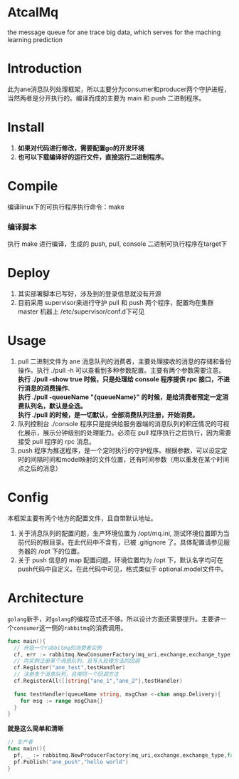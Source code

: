 # AtcalMq
the message queue for ane trace big data, which serves for the maching learning prediction

# Introduction
此为ane消息队列处理框架，所以主要分为consumer和producer两个守护进程，当然两者是分开执行的。编译而成的主要为 main 和 push 二进制程序。

# Install
1. __如果对代码进行修改，需要配置go的开发环境__
2. __也可以下载编译好的运行文件，直接运行二进制程序。__

# Compile
编译linux下的可执行程序执行命令：make  
### 编译脚本
执行 make 进行编译，生成的 push, pull, console 二进制可执行程序在target下

# Deploy
1. 其实部署脚本已写好，涉及到的登录信息就没有开源
2. 目前采用 supervisor来进行守护 pull 和 push 两个程序，配置均在集群 master 机器上 /etc/supervisor/conf.d下可见

# Usage
1. pull 二进制文件为 ane 消息队列的消费者，主要处理接收的消息的存储和备份操作。执行 ./pull -h 可以查看到多种参数配置。主要有两个参数需要注意。   
__执行 ./pull -show true 时候，只是处理给 console 程序提供 rpc 接口，不进行消息的消费操作.__  
__执行 ./pull -queueName "{queueName}" 的时候，是给消费者预定一定消费队列名，默认是全选。__  
__执行 ./pull 的时候，是一切默认，全部消费队列注册，开始消费。__
2. 队列控制台 ./console 程序只是提供给服务器端的消息队列的积压情况的可视化展示，展示分钟级别的处理能力。必须在 pull 程序执行之后执行，因为需要接受 pull 程序的 rpc 消息。
3. push 程序为推送程序，是一个定时执行的守护程序。根据参数，可以设定定时的间隔时间和model映射的文件位置，还有时间参数（用以重发在某个时间点之后的消息）

# Config
本框架主要有两个地方的配置文件，且自带默认地址。
1. 关于消息队列的配置问题，生产环境位置为 /opt/mq.ini, 测试环境位置即为当前代码的根目录。在此代码中不含有，已被 .gitignore 了。具体配置请参见服务器的 /opt 下的位置。
2. 关于 push 信息的 map 配置问题。环境位置均为 /opt 下，默认名字均可在push代码中自定义。在此代码中可见，格式类似于 optional.model文件中。

# Architecture
`golang`新手，对`golang`的编程范式还不够。所以设计方面还需要提升。主要讲一个`consumer`这一侧的`rabbitmq`的消费调用。  

```go
func main(){
  // 开启一个rabbitmq的消费者实例
  cf, err := rabbitmq.NewConsumerFactory(mq_uri,exchange,exchange_type,true)
  // 向实例注册某个消息队列，且写入处理方法的回调
  cf.Register("ane_test",testHandler)
  // 注册多个消息队列，且用同一个回调方法
  cf.RegisterAll([]string{"ane_1","ane_2"},testHandler)
  
  func testHandler(queueName string, msgChan <-chan amqp.Delivery){
    for msg := range msgChan{}
  }
}
```
__就是这么简单和清晰__  
```go
// 生产者
func main(){
  pf, _ := rabbitmq.NewProducerFactory(mq_uri,exchange,exchange_type,false)
  pf.Publish("ane_push","hello world")
}
```
